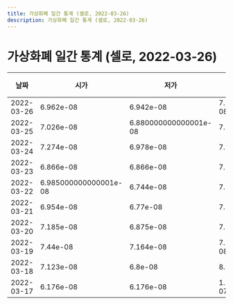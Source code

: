```yaml
---
title: 가상화폐 일간 통계 (셀로, 2022-03-26)
description: 가상화폐 일간 통계 (셀로, 2022-03-26)
---
```


가상화폐 일간 통계 (셀로, 2022-03-26)
===

|날짜|시가|저가|고가|종가|비고|
|--|--|--|--|--|--|
|2022-03-26|6.962e-08|6.942e-08|7.224999999999999e-08|7.12e-08|    |
|2022-03-25|7.026e-08|6.880000000000001e-08|7.5e-08|6.923999999999999e-08|    |
|2022-03-24|7.274e-08|6.978e-08|7.287e-08|7.086e-08|    |
|2022-03-23|6.866e-08|6.866e-08|7.7e-08|7.269e-08|    |
|2022-03-22|6.985000000000001e-08|6.744e-08|7.138e-08|6.866e-08|    |
|2022-03-21|6.954e-08|6.77e-08|7.254e-08|6.98e-08|    |
|2022-03-20|7.185e-08|6.875e-08|7.248e-08|6.957999999999999e-08|    |
|2022-03-19|7.44e-08|7.164e-08|7.563000000000001e-08|7.172e-08|    |
|2022-03-18|7.123e-08|6.8e-08|8.352e-08|7.374e-08|    |
|2022-03-17|6.176e-08|6.176e-08|1.3999999999999998e-07|7.122e-08|    |
